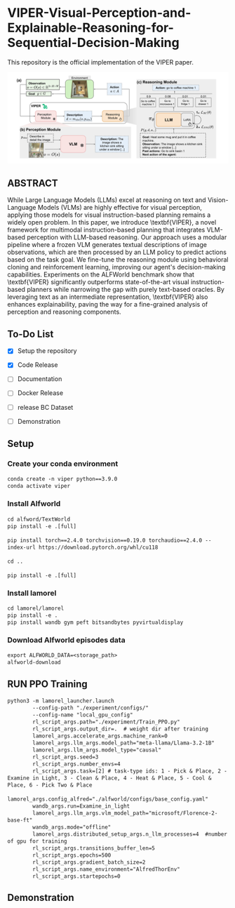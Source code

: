 # VIPER-Visual-Perception-and-Explainable-Reasoning-for-Sequential-Decision-Making
This repository is the official implementation of the VIPER paper.

![Alt text](viper.jpg)
## ABSTRACT

While Large Language Models (LLMs) excel at reasoning on text and Vision-Language Models (VLMs) are highly effective for visual perception, applying those models for  visual instruction-based planning remains a widely open problem. 
In this paper, we introduce \textbf{VIPER}, a novel framework for multimodal instruction-based planning that integrates VLM-based perception with LLM-based reasoning. Our approach uses a modular pipeline where a frozen VLM generates textual descriptions of image observations, which are then processed by an LLM policy to predict actions based on the task goal. We fine-tune the reasoning module using behavioral cloning and reinforcement learning, improving our agent's decision-making capabilities.
Experiments on the ALFWorld benchmark show that \textbf{VIPER} significantly outperforms state-of-the-art visual instruction-based planners while narrowing the gap with purely text-based oracles.  By leveraging text as an intermediate representation, \textbf{VIPER} also enhances explainability, paving the way for a fine-grained analysis of perception and reasoning components.

## To-Do List  
- [x] Setup the repository  
- [x] Code Release
- [ ] Documentation
- [ ] Docker Release
- [ ] release BC Dataset
- [ ] Demonstration


## Setup
### Create your conda environment

    conda create -n viper python==3.9.0
    conda activate viper

### Install Alfworld

    cd alfword/TextWorld
    pip install -e .[full]

    pip install torch==2.4.0 torchvision==0.19.0 torchaudio==2.4.0 --index-url https://download.pytorch.org/whl/cu118

    cd ..

    pip install -e .[full]
### Install lamorel
    cd lamorel/lamorel
    pip install -e .
    pip install wandb gym peft bitsandbytes pyvirtualdisplay

### Download Alfworld episodes data
    export ALFWORLD_DATA=<storage_path>
    alfworld-download
## RUN PPO Training
    python3 -m lamorel_launcher.launch 
            --config-path "./experiment/configs/" 
            --config-name "local_gpu_config"        
            rl_script_args.path="./experiment/Train_PPO.py" 
            rl_script_args.output_dir=.  # weight dir after training 
            lamorel_args.accelerate_args.machine_rank=0 
            lamorel_args.llm_args.model_path="meta-llama/Llama-3.2-1B" 
            lamorel_args.llm_args.model_type="causal" 
            rl_script_args.seed=3 
            rl_script_args.number_envs=4 
            rl_script_args.task=[2] # task-type ids: 1 - Pick & Place, 2 - Examine in Light, 3 - Clean & Place, 4 - Heat & Place, 5 - Cool & Place, 6 - Pick Two & Place
            lamorel_args.config_alfred="./alfworld/configs/base_config.yaml" 
            wandb_args.run=Examine_in_light 
            lamorel_args.llm_args.vlm_model_path="microsoft/Florence-2-base-ft" 
            wandb_args.mode="offline" 
            lamorel_args.distributed_setup_args.n_llm_processes=4  #number of gpu for training
            rl_script_args.transitions_buffer_len=5 
            rl_script_args.epochs=500 
            rl_script_args.gradient_batch_size=2 
            rl_script_args.name_environment="AlfredThorEnv" 
            rl_script_args.startepochs=0 
## Demonstration



